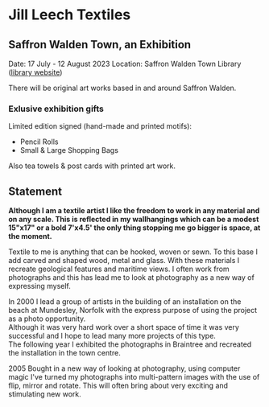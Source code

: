 # Jill Leech Textiles

## Saffron Walden Town, an Exhibition

Date: 17 July - 12 August 2023
Location: Saffron Walden Town Library ([library website](https://saffronwalden.gov.uk/library/))

There will be original art works based in and around Saffron Walden.

### Exlusive exhibition gifts 

Limited edition signed (hand-made and printed motifs):

- Pencil Rolls
- Small & Large Shopping Bags

Also tea towels & post cards with printed art work.

## Statement

**Although I am a textile artist I like the freedom to work in any material and on any scale. This is reflected in my wallhangings which can be a modest 15"x17" or a bold 7'x4.5' the only thing stopping me go bigger is space, at the moment.**

Textile to me is anything that can be hooked, woven or sewn. To this base I add carved and shaped wood, metal and glass.  With these materials I recreate geological features and maritime views. I often work from photographs and this has lead me to look at photography as a new way of expressing myself.

In 2000 I lead a group of artists in the building of an installation on the beach at Mundesley, Norfolk with the express purpose of using the project as a photo opportunity.  
Although it was very hard work over a short space of time it was very successful and I hope to lead many more projects of this type.  
The following year I exhibited the photographs in Braintree and recreated the installation in the town centre.

2005 Bought in a new way of looking at photography, using computer magic I've turned my photographs into multi-pattern images with the use of flip, mirror and rotate. This will often bring about very exciting and stimulating new work.
